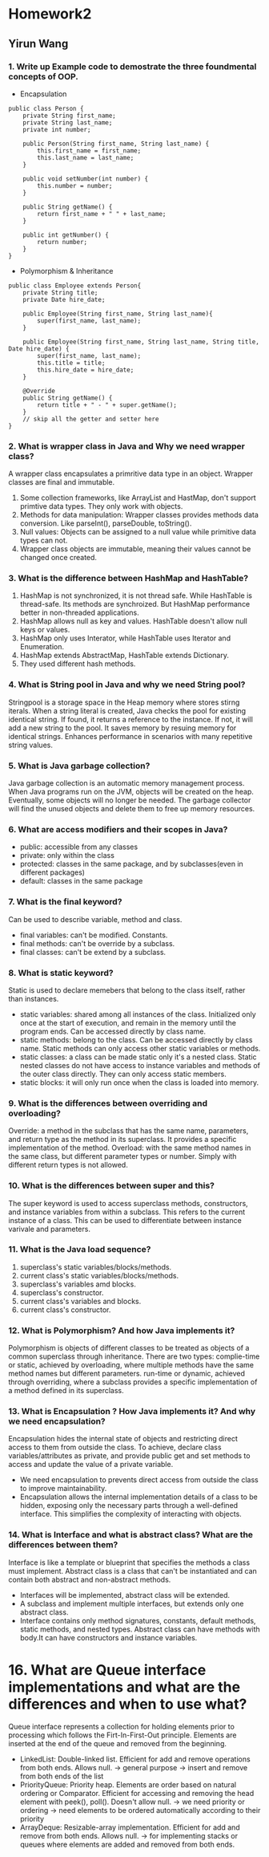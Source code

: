 # Homework2

## Yirun Wang

### 1. Write up Example code to demostrate the three foundmental concepts of OOP.
- Encapsulation
```
public class Person {
    private String first_name;
    private String last_name;
    private int number;
    
    public Person(String first_name, String last_name) {
        this.first_name = first_name;
        this.last_name = last_name;
    }

    public void setNumber(int number) {
        this.number = number;
    }

    public String getName() {
        return first_name + " " + last_name;
    }

    public int getNumber() {
        return number;
    }
}
```
- Polymorphism & Inheritance
```
public class Employee extends Person{
    private String title;
    private Date hire_date;

    public Employee(String first_name, String last_name){
        super(first_name, last_name);
    }

    public Employee(String first_name, String last_name, String title, Date hire_date) {
        super(first_name, last_name);
        this.title = title;
        this.hire_date = hire_date;
    }

    @Override
    public String getName() {
        return title + " - " + super.getName();
    }
    // skip all the getter and setter here
}
```
### 2. What is wrapper class in Java and Why we need wrapper class?
A wrapper class encapsulates a primritive data type in an object. Wrapper classes are final and immutable. 
1. Some collection frameworks, like ArrayList and HastMap, don't support primtive data types. They only work with objects.
2. Methods for data manipulation: Wrapper classes provides methods data conversion. Like parseInt(), parseDouble, toString().
3. Null values: Objects can be assigned to a null value while primitive data types can not.
4. Wrapper class objects are immutable, meaning their values cannot be changed once created.

### 3. What is the difference between HashMap and HashTable?
1. HashMap is not synchronized, it is not thread safe. While HashTable is thread-safe. Its methods are synchroized. But HashMap performance better in non-threaded applications.
2. HashMap allows null as key and values. HashTable doesn't allow null keys or values.
3. HashMap only uses Interator, while HashTable uses Iterator and Enumeration.
4. HashMap extends AbstractMap, HashTable extends Dictionary.
5. They used different hash methods.

### 4. What is String pool in Java and why we need String pool?
Stringpool is a storage space in the Heap memory where stores stirng iterals. When a string literal is created, Java checks the pool for existing identical string. If found, it returns a reference to the instance. If not, it will add a new string to the pool.
It saves memory by resuing memory for identical strings.
Enhances performance in scenarios with many repetitive string values.

### 5. What is Java garbage collection?
Java garbage collection is an automatic memory management process. When Java programs run on the JVM, objects will be created on the heap. Eventually, some objects will no longer be needed. The garbage collector will find the unused objects and delete them to free up memory resources.

### 6. What are access modifiers and their scopes in Java?
- public: accessible from any classes
- private: only within the class
- protected: classes in the same package, and by subclasses(even in different packages)
- default: classes in the same package

### 7. What is the final keyword?
Can be used to describe variable, method and class.
- final variables: can't be modified. Constants.
- final methods: can't be override by a subclass.
- final classes: can't be extend by a subclass.

### 8. What is static keyword?
Static is used to declare memebers that belong to the class itself, rather than instances.
- static variables: shared among all instances of the class. Initialized only once at the start of execution, and remain in the memory until the program ends. Can be accessed directly by class name.
- static methods: belong to the class. Can be accessed directly by class name. Static methods can only access other static variables or methods.
- static classes: a class can be made static only it's a nested class. Static nested classes do not have access to instance variables and methods of the outer class directly. They can only access static members.
- static blocks: it will only run once when the class is loaded into memory.

### 9. What is the differences between overriding and overloading?
Override: a method in the subclass that has the same name, parameters, and return type as the method in its superclass. It provides a specific implementation of the method.
Overload: with the same method names in the same class, but different parameter types or number. Simply with different return types is not allowed.

### 10. What is the differences between super and this?
The super keyword is used to access superclass methods, constructors, and instance variables from within a subclass. 
This refers to the current instance of a class. This can be used to differentiate between instance varivale and parameters.

### 11. What is the Java load sequence?
1. superclass's static variables/blocks/methods.
2. current class's static variables/blocks/methods.
3. superclass's variables amd blocks.
4. superclass's constructor.
5. current class's variables and blocks.
6. current class's constructor.

### 12. What is Polymorphism? And how Java implements it?
Polymorphism is objects of different classes to be treated as objects of a common superclass through inheritance. 
There are two types: complie-time or static, achieved by overloading, where multiple methods have the same method names but different parameters.
run-time or dynamic, achieved through overriding, where a subclass provides a specific implementation of a method defined in its superclass.

### 13. What is Encapsulation ? How Java implements it? And why we need encapsulation?
Encapsulation hides the internal state of objects and restricting direct access to them from outside the class. To achieve, declare class variables/attributes as private, and provide public get and set methods to access and update the value of a private variable.

- We need encapsulation to prevents direct access from outside the class to improve maintainability.
- Encapsulation allows the internal implementation details of a class to be hidden, exposing only the necessary parts through a well-defined interface. This simplifies the complexity of interacting with objects.

### 14. What is Interface and what is abstract class? What are the differences between them?
Interface is like a template or blueprint that specifies the methods a class must implement.
Abstract class is a class that can't be instantiated and can contain both abstract and non-abstract methods.

- Interfaces will be implemented, abstract class will be extended.
- A subclass and implement multiple interfaces, but extends only one abstract class.
- Interface contains only method signatures, constants, default methods, static methods, and nested types. Abstract class can have methods with body.It can have constructors and instance variables.

# 16. What are Queue interface implementations and what are the differences and when to use what?
Queue interface represents a collection for holding elements prior to processing which follows the Firt-In-First-Out principle. Elements are inserted at the end of the queue and removed from the beginning.

- LinkedList:
    Double-linked list. 
    Efficient for add and remove operations from both ends.
    Allows null.
    -> general purpose
    -> insert and remove from both ends of the list
- PriorityQueue:
    Priority heap.
    Elements are order based on natural ordering or Comparator.
    Efficient for accessing and removing the head element with peek(), poll().
    Doesn't allow null.
    -> we need priority or ordering
    -> need elements to be ordered automatically according to their priority
- ArrayDeque:
    Resizable-array implementation.
    Efficient for add and remove from both ends.
    Allows null.
    -> for implementing stacks or queues where elements are added and removed from both ends.
